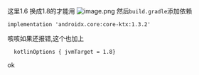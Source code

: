这里1.6 换成1.8的才能用
![image.png](https://upload-images.jianshu.io/upload_images/3671684-d29dc4ea99e78c07.png?imageMogr2/auto-orient/strip%7CimageView2/2/w/1240)
然后`build.gradle`添加依赖
```
implementation 'androidx.core:core-ktx:1.3.2'
```

咳咳如果还报错,这个也加上
 ```
   kotlinOptions { jvmTarget = 1.8}
```

ok